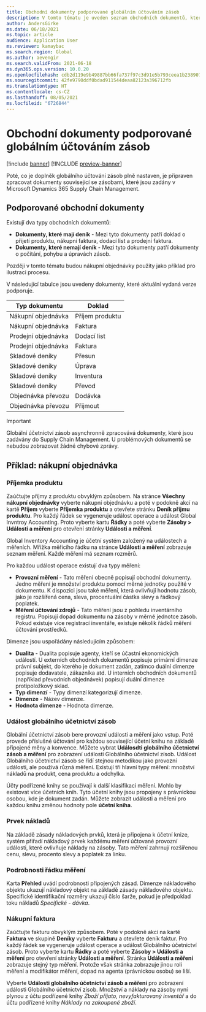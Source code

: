 ```yaml
---
title: Obchodní dokumenty podporované globálním účtováním zásob
description: V tomto tématu je uveden seznam obchodních dokumentů, které jsou podporovány globálních účtováním zásob. Poskytuje také podrobný příklad pro dokumenty nákupní objednávky.
author: AndersGirke
ms.date: 06/18/2021
ms.topic: article
audience: Application User
ms.reviewer: kamaybac
ms.search.region: Global
ms.author: aevengir
ms.search.validFrom: 2021-06-18
ms.dyn365.ops.version: 10.0.20
ms.openlocfilehash: cdb2d119e9b49887bb66fa737f97c3d91e5b793ceea1b2389072a02b5c463ba9
ms.sourcegitcommit: 42fe9790ddf0bdad911544deaa82123a396712fb
ms.translationtype: HT
ms.contentlocale: cs-CZ
ms.lasthandoff: 08/05/2021
ms.locfileid: "6726844"
---
```

# <a name="business-documents-supported-by-global-inventory-accounting"></a>Obchodní dokumenty podporované globálním účtováním zásob

[!include [banner](../includes/banner.md)]
[!INCLUDE [preview-banner](../includes/preview-banner.md)]

Poté, co je doplněk globálního účtování zásob plně nastaven, je připraven zpracovat dokumenty související se zásobami, které jsou zadány v Microsoft Dynamics 365 Supply Chain Management.

## <a name="supported-business-documents"></a>Podporované obchodní dokumenty

Existují dva typy obchodních dokumentů:

- **Dokumenty, které mají deník** - Mezi tyto dokumenty patří doklad o přijetí produktu, nákupní faktura, dodací list a prodejní faktura.
- **Dokumenty, které nemají deník** - Mezi tyto dokumenty patří dokumenty o počítání, pohybu a úpravách zásob.

Později v tomto tématu budou nákupní objednávky použity jako příklad pro ilustraci procesu.

V následující tabulce jsou uvedeny dokumenty, které aktuální vydaná verze podporuje.

| Typ dokumentu       | Doklad        |
|--------------------|-----------------|
| Nákupní objednávka     | Příjem produktu |
| Nákupní objednávka     | Faktura         |
| Prodejní objednávka        | Dodací list    |
| Prodejní objednávka        | Faktura         |
| Skladové deníky | Přesun        |
| Skladové deníky | Úprava      |
| Skladové deníky | Inventura        |
| Skladové deníky | Převod        |
| Objednávka převozu     | Dodávka        |
| Objednávka převozu     | Přijmout         |

> [!IMPORTANT]
> Globální účetnictví zásob asynchronně zpracovává dokumenty, které jsou zadávány do Supply Chain Management. U problémových dokumentů se nebudou zobrazovat žádné chybové zprávy.

## <a name="example-purchase-order"></a>Příklad: nákupní objednávka

### <a name="product-receipt"></a>Příjemka produktu

Zaúčtujte příjmy z produktu obvyklým způsobem. Na stránce **Všechny nákupní objednávky** vyberte nákupní objednávku a poté v podokně akcí na kartě **Příjem** vyberte **Příjemka produktu** a otevřete stránku **Deník příjmu produktu**. Pro každý řádek se vygeneruje událost operace a událost Global Invntroy Accounting. Proto vyberte kartu **Řádky** a poté vyberte **Zásoby \> Události a měření** pro otevření stránky **Události a měření**.

Global Inventory Accounting je účetní systém založený na událostech a měřeních. Mřížka měřicího řádku na stránce **Události a měření** zobrazuje seznam měření. Každé měření má seznam rozměrů.

Pro každou událost operace existují dva typy měření:

- **Provozní měření** - Tato měření obecně popisují obchodní dokumenty. Jedno měření je množství produktu pomocí měrné jednotky použité v dokumentu. K dispozici jsou také měření, která ovlivňují hodnotu zásob, jako je rozšířená cena, sleva, procentuální částka slevy a řádkový poplatek.
- **Měření účtování zdrojů** - Tato měření jsou z pohledu inventárního registru. Popisují dopad dokumentu na zásoby v měrné jednotce zásob. Pokud existuje více registrací inventáře, existuje několik řádků měření účtování prostředků.

Dimenze jsou uspořádány následujícím způsobem:

- **Dualita** - Dualita popisuje agenty, kteří se účastní ekonomických událostí. U externích obchodních dokumentů popisuje primární dimenze právní subjekt, do kterého je dokument zadán, zatímco duální dimenze popisuje dodavatele, zákazníka atd. U interních obchodních dokumentů (například převodních objednávek) popisují duální dimenze protipoložkový sklad.
- **Typ dimenzí** - Typy dimenzí kategorizují dimenze.
- **Dimenze** - Název dimenze.
- **Hodnota dimenze** - Hodnota dimenze.

### <a name="global-inventory-accounting-event"></a>Událost globálního účetnictví zásob

Globální účetnictví zásob bere provozní události a měření jako vstup. Poté provede příslušné účtování pro každou související účetní knihu na základě připojené měny a konvence. Můžete vybrat **Událosdti globálního účetnictví zásob a měření** pro zobrazení události Globálního účetnictví zísob. Událost Globálního účetnictví zásob se řídí stejnou metodikou jako provozní události, ale používá různá měření. Existují tři hlavní typy měření: množství nákladů na produkt, cena produktu a odchylka.

Účty podřízené knihy se používají k další klasifikaci měření. Mohlo by existovat více účetních knih. Tyto účetní knihy jsou propojeny s právnickou osobou, kde je dokument zadán. Můžete zobrazit události a měření pro každou knihu změnou hodnoty pole **účetní kniha**.

### <a name="cost-element"></a>Prvek nákladů

Na základě zásady nákladových prvků, která je připojena k účetní knize, systém přiřadí nákladový prvek každému měření účtované provozní události, které ovlivňuje náklady na zásoby. Tato měření zahrnují rozšířenou cenu, slevu, procento slevy a poplatek za linku.

### <a name="measurement-line-details"></a>Podrobnosti řádku měření

Karta **Přehled** uvádí podrobnosti připojených zásad. Dimenze nákladového objektu ukazují nákladový objekt na základě zásady nákladového objektu. Specifické identifikační rozměry ukazují číslo šarže, pokud je předpoklad toku nákladů *Specifické - dávka*.

### <a name="purchase-invoice"></a>Nákupní faktura

Zaúčtujte fakturu obvyklým způsobem. Poté v podokně akcí na kartě **Faktura** ve skupině **Deníky** vyberte **Fakturu** a otevřete deník faktur. Pro každý řádek se vygeneruje událost operace a událost Globálního účetnictví zásob. Proto vyberte kartu **Řádky** a poté vyberte **Zásoby \> Události a měření** pro otevření stránky **Události a měření**. Stránka **Události a měření** zobrazuje stejný typ měření. Protože však stránka zobrazuje jinou roli měření a modifikátor měření, dopad na agenta (právnickou osobu) se liší.

Vyberte **Události globálního účetnictví zásob a měření** pro zobrazení události Globálního účetnictví zísob. Množství a náklady na zásoby nyní plynou z účtu podřízené knihy *Zboží přijato, nevyfakturovaný inventář* a do účtu podřízené knihy *Náklady na zakoupené zboží*.
